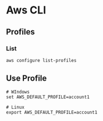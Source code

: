 # Aws CLI


## Profiles 
### List 

`aws configure list-profiles`

## Use Profile

```
# WIndows
set AWS_DEFAULT_PROFILE=account1

# Linux
export AWS_DEFAULT_PROFILE=account1
```

